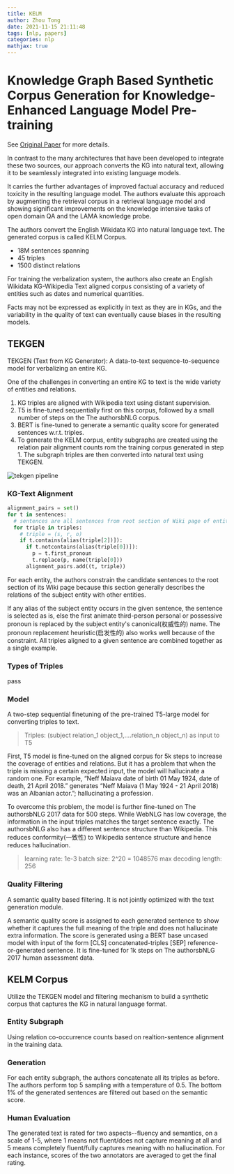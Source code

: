 ```yaml
---
title: KELM
author: Zhou Tong
date: 2021-11-15 21:11:48
tags: [nlp, papers]
categories: nlp
mathjax: true
---
```


# Knowledge Graph Based Synthetic Corpus Generation for Knowledge-Enhanced Language Model Pre-training

<!-- more -->

See [Original Paper](http://arxiv.org/abs/2010.12688) for more details.

In contrast to the many architectures that have been developed to integrate these two sources, our approach converts the KG into natural text, allowing it to be seamlessly integrated into existing language models.

It carries the further advantages of improved factual accuracy and reduced toxicity in the resulting language model. The authors evaluate this approach by augmenting the retrieval corpus in a retrieval language model and showing significant improvements on the knowledge intensive tasks of open domain QA and the LAMA knowledge probe.

The authors convert the English Wikidata KG into natural language text. The generated corpus is called KELM Corpus.
- 18M sentences spanning
- 45 triples
- 1500 distinct relations

For training the verbalization system, the authors also create an English Wikidata KG-Wikipedia Text aligned corpus consisting of a variety of entities such as dates and numerical quantities.

Facts may not be expressed as explicitly in text as they are in KGs, and the variability in the quality of text can eventually cause biases in the resulting models.

## TEKGEN

TEKGEN (Text from KG Generator): A data-to-text sequence-to-sequence model for verbalizing an entire KG.

One of the challenges in converting an entire KG to text is the wide variety of entities and relations.

1. KG triples are aligned with Wikipedia text using distant supervision.
2. T5 is fine-tuned sequentially first on this corpus, followed by a small number of steps on the The authorsbNLG corpus.
3. BERT is fine-tuned to generate a semantic quality score for generated sentences w.r.t. triples.
4. To generate the KELM corpus, entity subgraphs are created using the relation pair alignment counts rom the training corpus generated in step 1. The subgraph triples are then converted into natural text using TEKGEN.

![tekgen pipeline](/images/tekgen-pipeline.jpg)

### KG-Text Alignment

```python
alignment_pairs = set()
for t in sentences:
  # sentences are all sentences from root section of Wiki page of entity s
  for triple in triples:
    # triple = (s, r, o)
    if t.contains(alias(triple[2])]):
      if t.notcontains(alias(triple[0])]):
        p = t.first_pronoun
        t.replace(p, name(triple[0]))
      alignment_pairs.add((t, triple))
```

For each entity, the authors constrain the candidate sentences to the root section of its Wiki page because this section generally describes the relations of the subject entity with other entities.

If any alias of the subject entity occurs in the given sentence, the sentence is selected as is, else the first animate third-person personal or possessive pronoun is replaced by the subject entity's canonical(权威性的) name.
The pronoun replacement heuristic(启发性的) also works well because of the constraint. All triples aligned to a given sentence are combined together as a single example.

### Types of Triples

pass

### Model

A two-step sequential finetuning of the pre-trained T5-large model for converting triples to text.

> Triples: (subject relation_1 object_1,....relation_n object_n) as input to T5

First, T5 model is fine-tuned on the aligned corpus for 5k steps to increase the coverage of entities and relations.
But it has a problem that when the triple is missing a certain expected input, the model will hallucinate a random one. For example, “Neff Maiava date of birth 01 May 1924, date of death, 21 April 2018.” generates “Neff Maiava (1 May 1924 - 21 April 2018) was an Albanian actor.”; hallucinating a profession.

To overcome this problem, the model is further fine-tuned on The authorsbNLG 2017 data for 500 steps. While WebNLG has low coverage, the information in the input triples matches the target sentence exactly.
The authorsbNLG also has a different sentence structure than Wikipedia. This reduces conformity(一致性) to Wikipedia sentence structure and hence reduces hallucination.

> learning rate: 1e-3
> batch size: 2^20 = 1048576
> max decoding length: 256

### Quality Filtering

A semantic quality based filtering. It is not jointly optimized with the text generation module.

A semantic quality score is assigned to each generated sentence to show whether it captures the full meaning of the triple and does not hallucinate extra information.
The score is generated using a BERT base uncased model with input of the form [CLS] concatenated-triples [SEP] reference-or-generated sentence.
It is fine-tuned for 1k steps on The authorsbNLG 2017 human assessment data.

## KELM Corpus

Utilize the TEKGEN model and filtering mechanism to build a synthetic corpus that captures the KG in natural language format.

### Entity Subgraph

Using relation co-occurrence counts based on realtion-sentence alignment in the training data.

### Generation

For each entity subgraph, the authors concatenate all its triples as before. The authors perform top 5 sampling with a temperature of 0.5. The bottom 1% of the generated sentences are filtered out based on the semantic score.

### Human Evaluation

The generated text is rated for two aspects--fluency and semantics, on a scale of 1-5, where 1 means not fluent/does not capture meaning at all and 5 means completely fluent/fully captures meaning with no hallucination. For each instance, scores of the two annotators are averaged to get the final rating.
